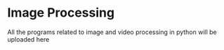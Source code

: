 # Image Processing
All the programs related to image and video processing in python will be uploaded here
